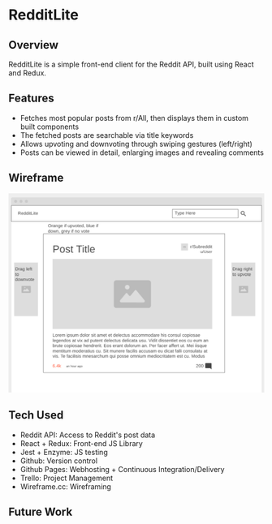 # RedditLite
## Overview
RedditLite is a simple front-end client for the Reddit API, built using React and Redux.

## Features
- Fetches most popular posts from r/All, then displays them in custom built components
- The fetched posts are searchable via title keywords
- Allows upvoting and downvoting through swiping gestures (left/right)
- Posts can be viewed in detail, enlarging images and revealing comments

## Wireframe
![Wireframe containing a search bar and one post component](/img/wireframe.png)

## Tech Used
- Reddit API: Access to Reddit's post data
- React + Redux: Front-end JS Library
- Jest + Enzyme: JS testing
- Github: Version control
- Github Pages: Webhosting + Continuous Integration/Delivery
- Trello: Project Management
- Wireframe.cc: Wireframing

## Future Work



